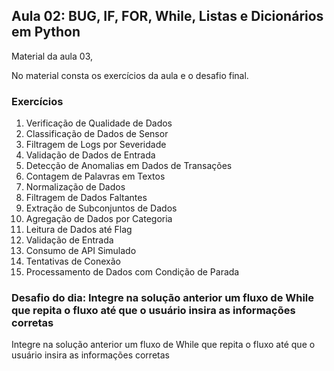 ## Aula 02: BUG, IF, FOR, While, Listas e Dicionários em Python

Material da aula 03, 


No material consta os exercícios da aula e o desafio final.

### Exercícios

1. Verificação de Qualidade de Dados
2. Classificação de Dados de Sensor
3. Filtragem de Logs por Severidade
4. Validação de Dados de Entrada
5. Detecção de Anomalias em Dados de Transações
6. Contagem de Palavras em Textos
7. Normalização de Dados
8. Filtragem de Dados Faltantes
9. Extração de Subconjuntos de Dados
10. Agregação de Dados por Categoria
11. Leitura de Dados até Flag
12. Validação de Entrada
13. Consumo de API Simulado
14. Tentativas de Conexão
15. Processamento de Dados com Condição de Parada

### Desafio do dia: Integre na solução anterior um fluxo de While que repita o fluxo até que o usuário insira as informações corretas

Integre na solução anterior um fluxo de While que repita o fluxo até que o usuário insira as informações corretas




